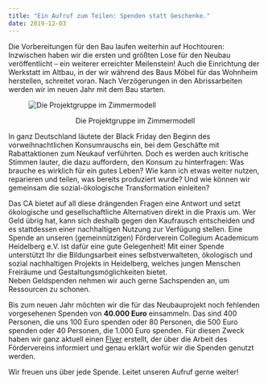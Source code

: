 ```yaml
---
title: "Ein Aufruf zum Teilen: Spenden statt Geschenke."
date: 2019-12-03
---
```

Die Vorbereitungen für den Bau laufen weiterhin auf Hochtouren: Inzwischen haben
wir die ersten und größten Lose für den Neubau veröffentlicht – ein weiterer
erreichter Meilenstein! Auch die Einrichtung der Werkstatt im Altbau, in der wir während des
Baus Möbel für das Wohnheim herstellen, schreitet voran. Nach Verzögerungen in
den Abrissarbeiten werden wir im neuen Jahr mit dem Bau starten.


<figure>
<img src="/newsletter/gruppenbild_demonstrator.jpg" alt="Die Projektgruppe im Zimmermodell" title="Die Projektgruppe im Zimmermodell"/>
<figcaption style="text-align:center;">
<p>Die Projektgruppe im Zimmermodell</p>
</figcaption>
</figure>


In ganz Deutschland läutete der Black Friday den Beginn des vorweihnachtlichen
Konsumrauschs ein, bei dem Geschäfte mit Rabattaktionen zum Neukauf verführten.
Doch es werden auch kritische Stimmen lauter, die dazu auffordern, den Konsum zu
hinterfragen: Was brauche es wirklich für ein gutes Leben? Wie kann ich etwas
weiter nutzen, reparieren und teilen, was bereits produziert wurde? Und wie
können wir gemeinsam die sozial-ökologische Transformation einleiten?


Das CA bietet auf all diese drängenden Fragen eine Antwort und setzt ökologische
und gesellschaftliche Alternativen direkt in die Praxis um. Wer Geld übrig hat,
kann sich deshalb gegen den Kaufrausch entscheiden und es stattdessen einer
nachhaltigen Nutzung zur Verfügung stellen. Eine Spende an unseren
(gemeinnützigen) Förderverein Collegium Academicum Heidelberg e.V. ist dafür
eine gute Gelegenheit! Mit einer Spende unterstützt Ihr die Bildungsarbeit
eines selbstverwalteten, ökologisch und sozial nachhaltigen Projekts in
Heidelberg, welches jungen Menschen Freiräume und Gestaltungsmöglichkeiten
bietet.   
Neben Geldspenden nehmen wir auch gerne Sachspenden an, um Ressourcen zu
schonen.

Bis zum neuen Jahr möchten wir die für das Neubauprojekt noch fehlenden
vorgesehenen Spenden von **40.000 Euro** einsammeln. Das sind 400 Personen, die uns
100 Euro spenden oder 80 Personen, die 500 Euro spenden oder 40 Personen, die
1.000 Euro spenden. Für diesen Zweck haben wir ganz aktuell einen <a href="https://collegiumacademicum.de/docs/2019_spenden_flyer.pdf">Flyer</a>
erstellt, der über die Arbeit des Fördervereins informiert und genau erklärt
wofür wir die Spenden genutzt werden.

 Wir freuen uns über jede Spende. Leitet unseren Aufruf gerne weiter!



<!---<figure>
<img src="/newsletter/abriss_hospital.jpg" alt="Aktueller Stand Abriss US-Hospital" title="Die Projektgruppe im Zimmermodell" width="65%" />
<figcaption style="text-align:center;">
<p>Aktueller Stand Abriss US-Hospital</p>
</figcaption>
</figure> --->
